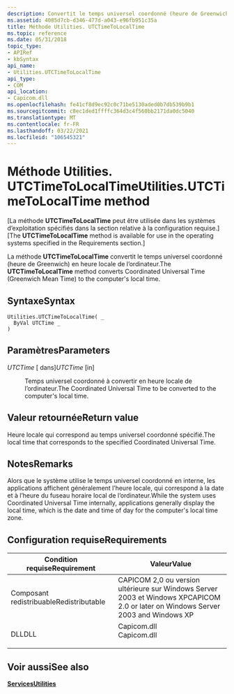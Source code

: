 ```yaml
---
description: Convertit le temps universel coordonné (heure de Greenwich) en heure locale de l’ordinateur.
ms.assetid: 4085d7cb-d346-477d-a043-e96fb951c35a
title: Méthode Utilities. UTCTimeToLocalTime
ms.topic: reference
ms.date: 05/31/2018
topic_type:
- APIRef
- kbSyntax
api_name:
- Utilities.UTCTimeToLocalTime
api_type:
- COM
api_location:
- Capicom.dll
ms.openlocfilehash: fe41cf8d9ec92c0c71be5130aded0b7db539b9b1
ms.sourcegitcommit: c8ec1ded1ffffc364d3c4f560bb2171da0dc5040
ms.translationtype: MT
ms.contentlocale: fr-FR
ms.lasthandoff: 03/22/2021
ms.locfileid: "106545321"
---
```

# <a name="utilitiesutctimetolocaltime-method"></a><span data-ttu-id="fd171-103">Méthode Utilities. UTCTimeToLocalTime</span><span class="sxs-lookup"><span data-stu-id="fd171-103">Utilities.UTCTimeToLocalTime method</span></span>

<span data-ttu-id="fd171-104">\[La méthode **UTCTimeToLocalTime** peut être utilisée dans les systèmes d’exploitation spécifiés dans la section relative à la configuration requise.\]</span><span class="sxs-lookup"><span data-stu-id="fd171-104">\[The **UTCTimeToLocalTime** method is available for use in the operating systems specified in the Requirements section.\]</span></span>

<span data-ttu-id="fd171-105">La méthode **UTCTimeToLocalTime** convertit le temps universel coordonné (heure de Greenwich) en heure locale de l’ordinateur.</span><span class="sxs-lookup"><span data-stu-id="fd171-105">The **UTCTimeToLocalTime** method converts Coordinated Universal Time (Greenwich Mean Time) to the computer's local time.</span></span>

## <a name="syntax"></a><span data-ttu-id="fd171-106">Syntaxe</span><span class="sxs-lookup"><span data-stu-id="fd171-106">Syntax</span></span>


```VB
Utilities.UTCTimeToLocalTime( _
  ByVal UTCTime _
)
```



## <a name="parameters"></a><span data-ttu-id="fd171-107">Paramètres</span><span class="sxs-lookup"><span data-stu-id="fd171-107">Parameters</span></span>

<dl> <dt>

<span data-ttu-id="fd171-108">*UTCTime* \[ dans\]</span><span class="sxs-lookup"><span data-stu-id="fd171-108">*UTCTime* \[in\]</span></span>
</dt> <dd>

<span data-ttu-id="fd171-109">Temps universel coordonné à convertir en heure locale de l’ordinateur.</span><span class="sxs-lookup"><span data-stu-id="fd171-109">The Coordinated Universal Time to be converted to the computer's local time.</span></span>

</dd> </dl>

## <a name="return-value"></a><span data-ttu-id="fd171-110">Valeur retournée</span><span class="sxs-lookup"><span data-stu-id="fd171-110">Return value</span></span>

<span data-ttu-id="fd171-111">Heure locale qui correspond au temps universel coordonné spécifié.</span><span class="sxs-lookup"><span data-stu-id="fd171-111">The local time that corresponds to the specified Coordinated Universal Time.</span></span>

## <a name="remarks"></a><span data-ttu-id="fd171-112">Notes</span><span class="sxs-lookup"><span data-stu-id="fd171-112">Remarks</span></span>

<span data-ttu-id="fd171-113">Alors que le système utilise le temps universel coordonné en interne, les applications affichent généralement l’heure locale, qui correspond à la date et à l’heure du fuseau horaire local de l’ordinateur.</span><span class="sxs-lookup"><span data-stu-id="fd171-113">While the system uses Coordinated Universal Time internally, applications generally display the local time, which is the date and time of day for the computer's local time zone.</span></span>

## <a name="requirements"></a><span data-ttu-id="fd171-114">Configuration requise</span><span class="sxs-lookup"><span data-stu-id="fd171-114">Requirements</span></span>



| <span data-ttu-id="fd171-115">Condition requise</span><span class="sxs-lookup"><span data-stu-id="fd171-115">Requirement</span></span> | <span data-ttu-id="fd171-116">Valeur</span><span class="sxs-lookup"><span data-stu-id="fd171-116">Value</span></span> |
|----------------------------|----------------------------------------------------------------------------------------|
| <span data-ttu-id="fd171-117">Composant redistribuable</span><span class="sxs-lookup"><span data-stu-id="fd171-117">Redistributable</span></span><br/> | <span data-ttu-id="fd171-118">CAPICOM 2,0 ou version ultérieure sur Windows Server 2003 et Windows XP</span><span class="sxs-lookup"><span data-stu-id="fd171-118">CAPICOM 2.0 or later on Windows Server 2003 and Windows XP</span></span><br/>                  |
| <span data-ttu-id="fd171-119">DLL</span><span class="sxs-lookup"><span data-stu-id="fd171-119">DLL</span></span><br/>             | <dl> <span data-ttu-id="fd171-120"><dt>Capicom.dll</dt></span><span class="sxs-lookup"><span data-stu-id="fd171-120"><dt>Capicom.dll</dt></span></span> </dl> |



## <a name="see-also"></a><span data-ttu-id="fd171-121">Voir aussi</span><span class="sxs-lookup"><span data-stu-id="fd171-121">See also</span></span>

<dl> <dt>

[<span data-ttu-id="fd171-122">**Services**</span><span class="sxs-lookup"><span data-stu-id="fd171-122">**Utilities**</span></span>](utilities.md)
</dt> </dl>

 

 




